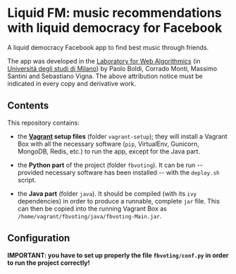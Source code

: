 Liquid FM: music recommendations with liquid democracy for Facebook
===================================================================

A liquid democracy Facebook app to find best music through friends.

The app was developed in the [Laboratory for Web Algorithmics](http://law.di.unimi.it/)
(in [Università degli studi di Milano](http://www.unimi.it/)) by
Paolo Boldi, Corrado Monti, Massimo Santini and Sebastiano Vigna.
The above attribution notice must be indicated in every copy and derivative work.

Contents
---------

This repository contains:

  * the **[Vagrant](http://www.vagrantup.com/) setup files** (folder `vagrant-setup`); they will
  install a Vagrant Box with all the necessary software (`pip`, VirtualEnv, Gunicorn, MongoDB, Redis, etc.) to run the app, except for the Java part.
  
  * the **Python part** of the project (folder `fbvoting`). It can be run -- provided necessary software has been installed -- with the `deploy.sh` script.

  * the **Java part** (folder `java`). It should be compiled (with its `ivy` dependencies) in order to produce a runnable, complete `jar` file. This can then be copied into the running Vagrant Box as `/home/vagrant/fbvoting/java/fbvoting-Main.jar`.

Configuration
-------------
**IMPORTANT: you have to set up properly the file `fbvoting/conf.py` in order to run the project correctly!**
  
  
